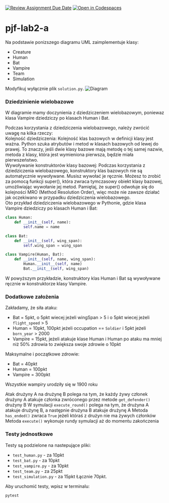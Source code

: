 [![Review Assignment Due Date](https://classroom.github.com/assets/deadline-readme-button-24ddc0f5d75046c5622901739e7c5dd533143b0c8e959d652212380cedb1ea36.svg)](https://classroom.github.com/a/y2ObC3O0)
[![Open in Codespaces](https://classroom.github.com/assets/launch-codespace-7f7980b617ed060a017424585567c406b6ee15c891e84e1186181d67ecf80aa0.svg)](https://classroom.github.com/open-in-codespaces?assignment_repo_id=15204041)
# pjf-lab2-a

Na podstawie ponizszego diagramu UML zaimplementuje klasy:
- Creature
- Human
- Bat
- Vampire
- Team
- Simulation

Modyfikuj wyłącznie plik `solution.py`.
![Diagram](../tmp/pjf-lab2-a/vampireExtendedWithSimulation.png)

### Dziedzinienie wielobazowe
W diagramie mamy doczynienia z dziedziczeniem wielobazowym, poniewaz klasa Vampire dziedziczy po klasach Human i Bat.

Podczas korzystania z dziedziczenia wielobazowego, należy zwrócić uwagę na kilka rzeczy:  
Kolejność dziedziczenia: Kolejność klas bazowych w definicji klasy jest ważna. Python szuka atrybutów i metod w klasach bazowych od lewej do prawej. To znaczy, jeśli dwie klasy bazowe mają metodę o tej samej nazwie, metoda z klasy, która jest wymieniona pierwsza, będzie miała pierwszeństwo.  
Wywoływanie konstruktorów klasy bazowej: Podczas korzystania z dziedziczenia wielobazowego, konstruktory klas bazowych nie są automatycznie wywoływane. Musisz wywołać je ręcznie. Możesz to zrobić za pomocą funkcji super(), która zwraca tymczasowy obiekt klasy bazowej, umożliwiając wywołanie jej metod. Pamiętaj, że super() odwołuje się do kolejności MRO (Method Resolution Order), więc może nie zawsze działać jak oczekiwano w przypadku dziedziczenia wielobazowego.  
Oto przykład dziedziczenia wielobazowego w Pythonie, gdzie klasa Vampire dziedziczy po klasach Human i Bat:
```python
class Human:
    def __init__(self, name):
        self.name = name

class Bat:
    def __init__(self, wing_span):
        self.wing_span = wing_span

class Vampire(Human, Bat):
    def __init__(self, name, wing_span):
        Human.__init__(self, name)
        Bat.__init__(self, wing_span)
```
W powyższym przykładzie, konstruktory klas Human i Bat są wywoływane ręcznie w konstruktorze klasy Vampire.

### Dodatkowe założenia

Zakładamy, że siła ataku:
- Bat = 5pkt, o 5pkt wiecej jeżeli wingSpan > 5 i o 5pkt wiecej jeżeli `flight_speed` > 5
- Human = 10pkt, 100pkt jeżeli occupation == `Soldier` i 5pkt jeżeli `born_year` > 2000
- Vampire = 15pkt, jeżeli atakuje klase Human i Human po ataku ma mniej niż 50% zdrowia to zwiększa swoje zdrowie o 10pkt

Maksymalne i początkowe zdrowie:
- Bat = 40pkt
- Human = 100pkt
- Vampire = 300pkt

Wszystkie wampiry urodziły się w 1900 roku

Atak drużyny A na drużynę B polega na tym, że każdy żywy członek drużyny A atakuje członka zwróconego przez metode `get_defender()` drużyny B
W symulacji `execute_round()` polega na tym, że drużyna A atakuje drużynę B, a następnie drużyna B atakuje drużynę A
Metoda `has_ended()` zwraca `True` jeżeli któraś z drużyn nie ma żywych członków
Metoda `execute()` wykonuje rundy symulacji aż do momentu zakończenia

### Testy jednostkowe
Testy są podzielone na nastepujące pliki:
- `test_human.py` - za 10pkt
- `test_bat.py` - za 10pkt
- `test_vampire.py` - za 10pkt
- `test_team.py` - za 25pkt
- `test_simulation.py` - za 15pkt
Łącznie 70pkt.

Aby uruchomić testy, wpisz w terminalu:
```bash
pytest
```

